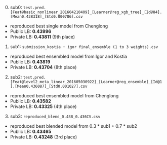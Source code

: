 0. sub0: `test.pred.[Feat@basic_nonlinear_201604210409]_[Learner@reg_xgb_tree]_[Id@84].[Mean0.438318]_[Std0.000786].csv`
 - reproduced best single model from Chenglong
 - Public LB: **0.43996**
 - Private LB: **0.43811** (9th place)

1. sub1: `submission_kostia + igor final_ensemble (1 to 3 weights).csv`
 - reproduced best ensembled model from Igor and Kostia
 - Public LB: **0.43819**
 - Private LB: **0.43704** (8th place)

2. sub2: `test.pred.[Feat@level2_meta_linear_201605030922]_[Learner@reg_ensemble]_[Id@1].[Mean0.436087]_[Std0.001027].csv`
 - reproduced best ensembled model from Chenglong
 - Public LB: **0.43582**
 - Private LB: **0.43325** (4th place)

3. sub3: `reproduced_blend_0.438_0.436CV.csv`
 - reproduced best blended model from 0.3 * sub1 + 0.7 * sub2
 - Public LB: **0.43465**
 - Private LB: **0.43248** (3rd place)